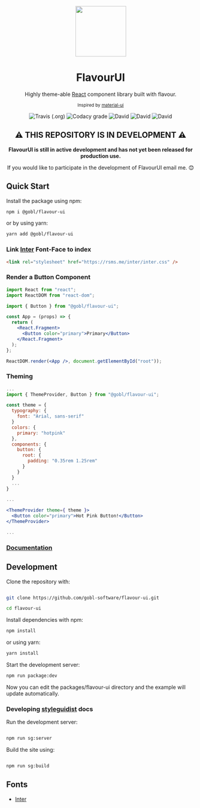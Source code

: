 <p align="center"><img  width="135" src="https://svgshare.com/i/G40.svg" /></p>
<h1 align="center">FlavourUI</h1>
<p align="center">Highly theme-able <a href="https://github.com/facebook/react">React</a> component library built with flavour.</p>
<p align="center"><sub>Inspired by <a href="https://github.com/mui-org/material-ui">material-ui</a></sub></p>
<p align="center">
  <img alt="Travis (.org)" src="https://img.shields.io/travis/gobl-software/flavour-ui?style=flat-square">
  <img alt="Codacy grade" src="https://img.shields.io/codacy/grade/71c28e9b05424da7a084c29304e2a4fb?style=flat-square">
  <img alt="David" src="https://img.shields.io/david/gobl-software/flavour-ui?style=flat-square">
  <img alt="David" src="https://img.shields.io/david/dev/gobl-software/flavour-ui?style=flat-square">
  <img alt="David" src="https://img.shields.io/david/peer/gobl-software/flavour-ui?style=flat-square">
</p>

<h2 align="center">⚠ THIS REPOSITORY IS IN DEVELOPMENT ⚠</h2>
<p align="center"><b>FlavourUI is still in active development and has not yet been released for production use.</b></p>
<p align="center">If you would like to participate in the development of FlavourUI email me. 😊</p>

## Quick Start

Install the package using npm:

```bash
npm i @gobl/flavour-ui
```

or by using yarn:

```bash
yarn add @gobl/flavour-ui
```

### Link [Inter](https://github.com/rsms/inter) Font-Face to index

```html
<link rel="stylesheet" href="https://rsms.me/inter/inter.css" />
```

### Render a Button Component

```jsx
import React from "react";
import ReactDOM from "react-dom";

import { Button } from "@gobl/flavour-ui";

const App = (props) => {
  return (
    <React.Fragment>
      <Button color="primary">Primary</Button>
    </React.Fragment>
  );
};

ReactDOM.render(<App />, document.getElementById("root"));
```

### Theming

```jsx
...
import { ThemeProvider, Button } from "@gobl/flavour-ui";

const theme = {
  typography: {
    font: "Arial, sans-serif"
  }
  colors: {
    primary: "hotpink"
  },
  components: {
    button: {
      root: {
        padding: "0.35rem 1.25rem"
      }
    }
  }
  ...
}

...

<ThemeProvider theme={ theme }>
  <Button color="primary">Hot Pink Button!</Button>
</ThemeProvider>

...
```

### [Documentation](https://gobl-software.github.io/flavour-ui/)

## Development

Clone the repository with:

```bash

git clone https://github.com/gobl-software/flavour-ui.git

cd flavour-ui
```

Install dependencies with npm:

```bash
npm install
```

or using yarn:

```bash
yarn install
```

Start the development server:

```bash
npm run package:dev
```

Now you can edit the packages/flavour-ui directory and the example will update automatically.

### Developing [styleguidist](https://github.com/styleguidist/react-styleguidist) docs

Run the development server:

```bash

npm run sg:server

```

Build the site using:

```bash

npm run sg:build

```

## Fonts

- [Inter](https://github.com/rsms/inter)
